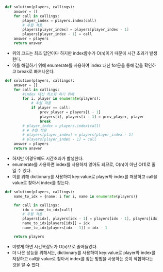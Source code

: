 ```py
def solution(players, callings):
    answer = []
    for call in callings:
        player_index = players.index(call)
        # 추월 적용
        players[player_index] = players[player_index - 1]
        players[player_index - 1] = call
    answer = players
    return answer
```

- 위의 코드는 최초 답안이다 하지만 index함수가 O(n)이기 때문에 시간 초과가 발생한다.
- 이를 해결하기 위해 enumerate를 사용하여 index 대신 for문을 통해 값을 확인하고 break로 빠져나온다.

```py
def solution(players, callings):
    answer = []
    for call in callings:
        #index 대신 최소화 하기 위해
        for i, player in enumerate(players):
            # 추월 적용
            if player == call:
                prev_player = players[i - 1]
                players[i], players[i - 1] = prev_player, player
                break
        # player_index = players.index(call)
        # # 추월 적용
        # players[player_index] = players[player_index - 1]
        # players[player_index - 1] = call
    answer = players
    return answer

```

- 하지만 이경우에도 시간초과가 발생한다.
- enumerate를 사용하면 index를 사용하지 않아도 되므로, O(n)이 아닌 O(1)로 줄일 수 있다.
- 이를 위해 dictionary를 사용하여 key:value로 player와 index를 저장하고 call을 value로 찾아서 index를 찾는다.

```py
def solution(players, callings):
    name_to_idx = {name: i for i, name in enumerate(players)}

    for call in callings:
        idx = name_to_idx[call]
        # 추월 적용
        players[idx], players[idx - 1] = players[idx - 1], players[idx]
        name_to_idx[players[idx]] = idx
        name_to_idx[players[idx - 1]] = idx - 1

    return players
```

- 이렇게 하면 시간복잡도가 O(n)으로 줄어들었다.
- 더 나은 성능을 위해서는, dictionary를 사용하여 key:value로 player와 index를 저장하고 call을 value로 찾아서 index를 찾는 방법을 사용하는 것이 적합하다는 것을 알 수 있다.
